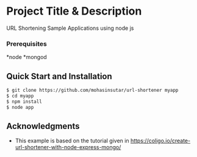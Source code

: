 # Project Title & Description

URL Shortening Sample Applications using node js

### Prerequisites
*node 
*mongod

## Quick Start and Installation

```bash
$ git clone https://github.com/mohasinsutar/url-shortener myapp
$ cd myapp
$ npm install
$ node app
```

## Acknowledgments

* This example is based on the tutorial given in https://coligo.io/create-url-shortener-with-node-express-mongo/

